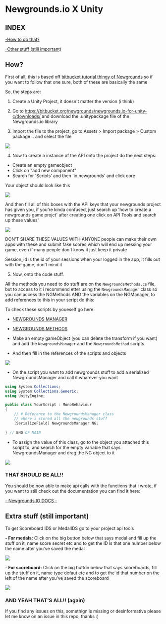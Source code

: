 # Newgrounds.io X Unity

## INDEX
[-How to do that?](#how)

[-Other stuff (still important)](#extra-stuff-still-important)

## How?

First of all, this is based off [bitbucket tutorial thingy of Newgrounds](https://bitbucket.org/newgrounds/newgrounds.io-for-unity-c/src/master/) so if you want to follow that one sure, both of these are basically the same

So, the steps are:

1. Create a Unity Project, it doesn't matter the version (i think)

2. Go to https://bitbucket.org/newgrounds/newgrounds.io-for-unity-c/downloads/ and download the .unitypackage file of the Newgrounds.io library

3. Import the file to the project, go to Assets > Import package > Custom package... and select the file

<img src = "https://media.discordapp.net/attachments/911301579938873406/960316491843112961/unknown.png">

4. Now to create a instance of the API onto the project do the next steps:

- Create an empty gameobject
- Click on "add new component"
- Search for 'Scripts' and then 'io.newgrounds' and click core

Your object should look like this 

<img src = "https://media.discordapp.net/attachments/911301579938873406/960317525730660362/unknown.png">

And then fill all of this boxes with the API keys that your newgrounds project has given you, if you're kinda confused, just search up 'how to create a newgrounds game projct' after creating one click on API Tools and search up these values' 

<img src = "https://media.discordapp.net/attachments/911301579938873406/960318956810403900/whreh.png">

DON'T SHARE THESE VALUES WITH ANYONE people can make their own apps with these and submit fake scores which will end up messing your game, even if many people don't know it just keep it private 

Session_id is the id of your sessions when your logged in the app, it fills out with the game, don't mind it 

5. Now, onto the code stuff.

All the methods you need to do stuff are on the `NewgroundsMethods.cs` file, but to access to it i recommend etter using the `NewgroundsManager` class so you can access the NGMethods AND the variables on the NGManager, to add references to this in your script do this:

To check these scripts by youeself go here:

- [NEWGROUNDS MANAGER](./NewgroudsTesting/Assets/Scripts/NewgroundsManager.cs)
- [NEWGROUNDS METHODS](./NewgroudsTesting/Assets/Scripts/NewgroundsMethods.cs)


- Make an empty gameObject (you can delete the transform if you want) and add the `NewgroundsManager` and the `NewgroundsMethod` scripts

- And then fill in the references of the scripts and objects

<img src = "https://media.discordapp.net/attachments/911301579938873406/960323638026981396/unknown.png">

- On the script you want to add newgrounds stuff to add a serialized NewgroundsManager and call it wharever you want

```cs
using System.Collections;
using System.Collections.Generic;
using UnityEngine;

public class YourScript : MonoBehaviour
{
	// # Reference to the NewgroundsManager class
	// where i stored all the newgrounds stuff
	[SerializeField] NewgroundsManager NG;
	
} // END OF MAIN
```

- To assign the value of this class, go to the object you attached this script to, and search for the empty variable that says NewgroundsManager and drag the NG object to it

<img src = "https://media.discordapp.net/attachments/911301579938873406/960324163371950190/unknown.png">

### THAT SHOULD BE ALL!!
You should be now able to make api calls with the functions that i wrote, if you want to still check out the documentation you can find it here:

[- Newgrounds.IO DOCS -](http://www.newgrounds.io/help/)

## Extra stuff (still important)
To get Scoreboard IDS or MedalIDS go to your project api tools

**- For medals:**
Click on the big button below that says medal and fill up the stuff on it, name score secret etc and to get the ID is that one number below the name after you've saved the medal

<img src = "https://media.discordapp.net/attachments/911301579938873406/960329972986298448/unknown.png">

<br>

**- For scoreboard:**
Click on the big button below that says scoreboards, fill up the stuff on it, name type defaut etc and to get the id that number on the left of the name after you've saved the scoreboard

<img src = "https://media.discordapp.net/attachments/911301579938873406/960330199784894504/unknown.png?width=960&height=112"> 

### AND YEAH THAT'S ALL!! (again)
If you find any issues on this, somethign is missing or desinformative please let me know on an issue in this repo, thanks :)
